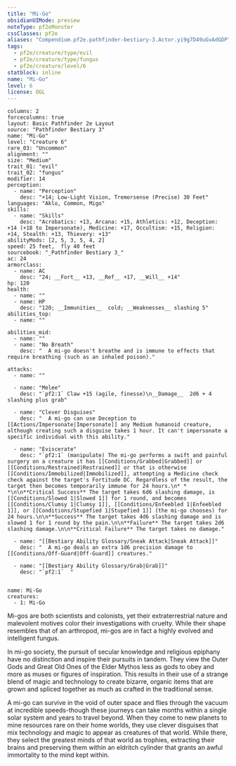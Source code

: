 ```yaml
---
title: "Mi-Go"
obsidianUIMode: preview
noteType: pf2eMonster
cssClasses: pf2e
aliases: "Compendium.pf2e.pathfinder-bestiary-3.Actor.yi9g7D49uGvAdGDP" 
tags:
  - pf2e/creature/type/evil
  - pf2e/creature/type/fungus
  - pf2e/creature/level/6
statblock: inline
name: "Mi-Go"
level: 6
license: OGL
---
```


```statblock
columns: 2
forcecolumns: true
layout: Basic Pathfinder 2e Layout
source: "Pathfinder Bestiary 3"
name: "Mi-Go"
level: "Creature 6"
rare_03: "Uncommon"
alignment: ""
size: "Medium"
trait_01: "evil"
trait_02: "fungus"
modifier: 14
perception:
  - name: "Perception"
    desc: "+14; Low-Light Vision, Tremorsense (Precise) 30 Feet"
languages: "Aklo, Common, Migo"
skills:
  - name: "Skills"
    desc: "Acrobatics: +13, Arcana: +15, Athletics: +12, Deception: +14 (+18 to Impersonate), Medicine: +17, Occultism: +15, Religion: +14, Stealth: +13, Thievery: +13"
abilityMods: [2, 5, 3, 5, 4, 2]
speed: 25 feet,  fly 40 feet
sourcebook: "_Pathfinder Bestiary 3_"
ac: 24
armorclass:
  - name: AC
    desc: "24; __Fort__ +13, __Ref__ +17, __Will__ +14"
hp: 120
health:
  - name: ""
  - name: HP
    desc: "120; __Immunities__  cold; __Weaknesses__ slashing 5"
abilities_top:
  - name: ""

abilities_mid:
  - name: ""
  - name: "No Breath"
    desc: "  A mi-go doesn't breathe and is immune to effects that require breathing (such as an inhaled poison)."

attacks:
  - name: ""

  - name: "Melee"
    desc: "`pf2:1` Claw +15 (agile, finesse)\n__Damage__  2d6 + 4 slashing plus grab"

  - name: "Clever Disguises"
    desc: "  A mi-go can use Deception to [[Actions/Impersonate|Impersonate]] any Medium humanoid creature, although creating such a disguise takes 1 hour. It can't impersonate a specific individual with this ability."

  - name: "Eviscerate"
    desc: "`pf2:1` (manipulate) The mi-go performs a swift and painful surgery on a creature it has [[Conditions/Grabbed|Grabbed]] or [[Conditions/Restrained|Restrained]] or that is otherwise [[Conditions/Immobilized|Immobilized]], attempting a Medicine check check against the target's Fortitude DC. Regardless of the result, the target then becomes temporarily immune for 24 hours.\n* * *\n\n**Critical Success** The target takes 6d6 slashing damage, is [[Conditions/Slowed 1|Slowed 1]] for 1 round, and becomes [[Conditions/Clumsy 1|Clumsy 1]], [[Conditions/Enfeebled 1|Enfeebled 1]], or [[Conditions/Stupefied 1|Stupefied 1]] (the mi-go chooses) for 24 hours.\n\n**Success** The target takes 4d6 slashing damage and is slowed 1 for 1 round by the pain.\n\n**Failure** The target takes 2d6 slashing damage.\n\n**Critical Failure** The target takes no damage."

  - name: "[[Bestiary Ability Glossary/Sneak Attack|Sneak Attack]]"
    desc: "  A mi-go deals an extra 1d6 precision damage to [[Conditions/Off-Guard|Off-Guard]] creatures."

  - name: "[[Bestiary Ability Glossary/Grab|Grab]]"
    desc: "`pf2:1`  "
 
```

```encounter-table
name: Mi-Go
creatures:
  - 1: Mi-Go
```



Mi-gos are both scientists and colonists, yet their extraterrestrial nature and malevolent motives color their investigations with cruelty. While their shape resembles that of an arthropod, mi-gos are in fact a highly evolved and intelligent fungus.

In mi-go society, the pursuit of secular knowledge and religious epiphany have no distinction and inspire their pursuits in tandem. They view the Outer Gods and Great Old Ones of the Elder Mythos less as gods to obey and more as muses or figures of inspiration. This results in their use of a strange blend of magic and technology to create bizarre, organic items that are grown and spliced together as much as crafted in the traditional sense.

A mi-go can survive in the void of outer space and flies through the vacuum at incredible speeds-though these journeys can take months within a single solar system and years to travel beyond. When they come to new planets to mine resources rare on their home worlds, they use clever disguises that mix technology and magic to appear as creatures of that world. While there, they select the greatest minds of that world as trophies, extracting their brains and preserving them within an eldritch cylinder that grants an awful immortality to the mind kept within.
